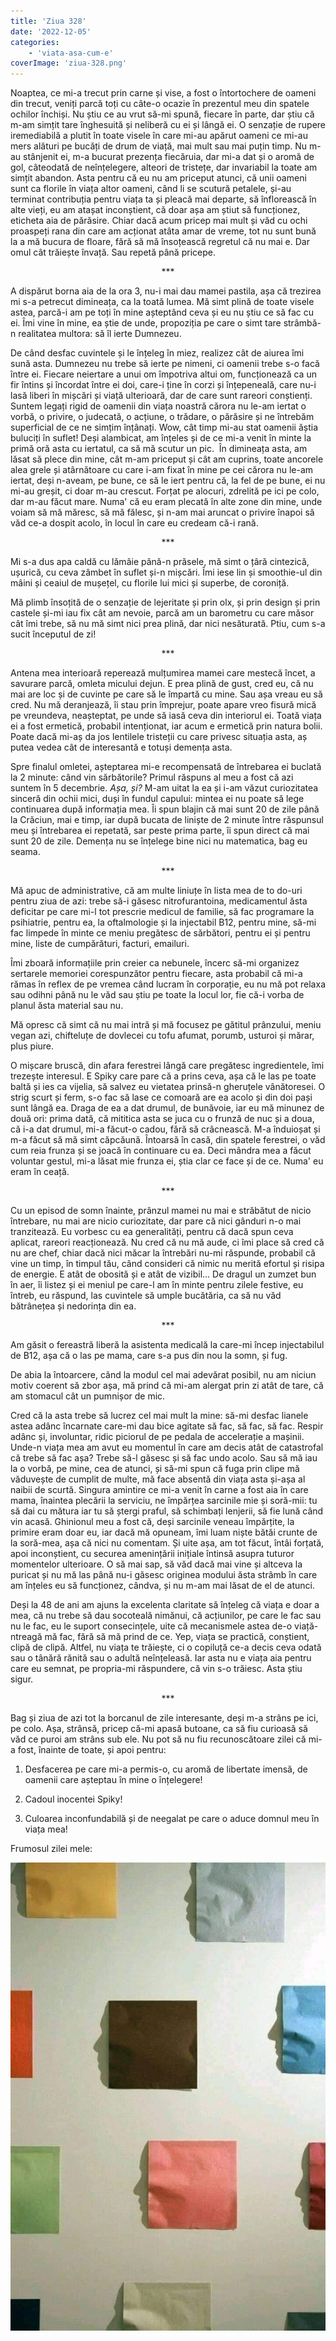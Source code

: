 ```yaml
---
title: 'Ziua 328'
date: '2022-12-05'
categories:
    - 'viata-asa-cum-e'
coverImage: 'ziua-328.png'
---
```


Noaptea, ce mi-a trecut prin carne și vise, a fost o întortochere de oameni din trecut, veniți parcă toți cu câte-o ocazie în prezentul meu din spatele ochilor închiși. Nu știu ce au vrut să-mi spună, fiecare în parte, dar știu că m-am simțit tare înghesuită și neliberă cu ei și lângă ei. O senzație de rupere iremediabilă a plutit în toate visele în care mi-au apărut oameni ce mi-au mers alături pe bucăți de drum de viață, mai mult sau mai puțin timp. Nu m-au stânjenit ei, m-a bucurat prezența fiecăruia, dar mi-a dat și o aromă de gol, câteodată de neînțelegere, alteori de tristețe, dar invariabil la toate am simțit abandon. Asta pentru că eu nu am priceput atunci, că unii oameni sunt ca florile în viața altor oameni, când li se scutură petalele, și-au terminat contribuția pentru viața ta și pleacă mai departe, să înflorească în alte vieți, eu am atașat inconștient, că doar așa am știut să funcționez, eticheta aia de părăsire. Chiar dacă acum pricep mai mult și văd cu ochi proaspeți rana din care am acționat atâta amar de vreme, tot nu sunt bună la a mă bucura de floare, fără să mă însoțească regretul că nu mai e. Dar omul cât trăiește învață. Sau repetă până pricepe.

<p style="text-align: center;">***</p>

A dispărut borna aia de la ora 3, nu-i mai dau mamei pastila, așa că trezirea mi s-a petrecut dimineața, ca la toată lumea. Mă simt plină de toate visele astea, parcă-i am pe toți în mine așteptând ceva și eu nu știu ce să fac cu ei. Îmi vine în mine, ea știe de unde, propoziția pe care o simt tare strâmbă-n realitatea multora: să îl ierte Dumnezeu.

De când desfac cuvintele și le înțeleg în miez, realizez cât de aiurea îmi sună asta. Dumnezeu nu trebe să ierte pe nimeni, ci oamenii trebe s-o facă între ei. Fiecare neiertare a unui om împotriva altui om, funcționează ca un fir întins și încordat între ei doi, care-i ține în corzi și înțepeneală, care nu-i lasă liberi în mișcări și viață ulterioară, dar de care sunt rareori conștienți. Suntem legați rigid de oamenii din viața noastră cărora nu le-am iertat o vorbă, o privire, o judecată, o acțiune, o trădare, o părăsire și ne întrebăm superficial de ce ne simțim înțânați. Wow, cât timp mi-au stat oamenii ăștia buluciți în suflet! Deși alambicat, am înțeles și de ce mi-a venit în minte la primă oră asta cu iertatul, ca să mă scutur un pic.  În dimineața asta, am lăsat să plece din mine, cât m-am priceput și cât am cuprins, toate ancorele alea grele și atârnătoare cu care i-am fixat în mine pe cei cărora nu le-am iertat, deși n-aveam, pe bune, ce să le iert pentru că, la fel de pe bune, ei nu mi-au greșit, ci doar m-au crescut. Forțat pe alocuri, zdrelită pe ici pe colo, dar m-au făcut mare. Numa' că eu eram plecată în alte zone din mine, unde voiam să mă măresc, să mă fălesc, și n-am mai aruncat o privire înapoi să văd ce-a dospit acolo, în locul în care eu credeam că-i rană.

<p style="text-align: center;">***</p>

Mi s-a dus apa caldă cu lămâie până-n prăsele, mă simt o țâră cintezică, ușurică, cu ceva zâmbet în suflet și-n mișcări. Îmi iese lin și smoothie-ul din mâini și ceaiul de mușețel, cu florile lui mici și superbe, de coroniță.

Mă plimb însoțită de o senzație de lejeritate și prin olx, și prin design și prin castele și-mi iau fix cât am nevoie, parcă am un barometru cu care măsor cât îmi trebe, să nu mă simt nici prea plină, dar nici nesăturată. Ptiu, cum s-a sucit începutul de zi!

<p style="text-align: center;">***</p>

Antena mea interioară reperează mulțumirea mamei care mestecă încet, a savurare parcă, omleta micului dejun. E prea plină de gust, cred eu, că nu mai are loc și de cuvinte pe care să le împartă cu mine. Sau așa vreau eu să cred. Nu mă deranjează, îi stau prin împrejur, poate apare vreo fisură mică pe vreundeva, neașteptat, pe unde să iasă ceva din interiorul ei. Toată viața ei a fost ermetică, probabil intenționat, iar acum e ermetică prin natura bolii. Poate dacă mi-aș da jos lentilele tristeții cu care privesc situația asta, aș putea vedea cât de interesantă e totuși demența asta.

Spre finalul omletei, așteptarea mi-e recompensată de întrebarea ei buclată la 2 minute: când vin sărbătorile? Primul răspuns al meu a fost că azi suntem în 5 decembrie. _Așa, și?_ M-am uitat la ea și i-am văzut curiozitatea sinceră din ochii mici, duși în fundul capului: mintea ei nu poate să lege continuarea după informația mea. Îi spun blajin că mai sunt 20 de zile până la Crăciun, mai e timp, iar după bucata de liniște de 2 minute între răspunsul meu și întrebarea ei repetată, sar peste prima parte, îi spun direct că mai sunt 20 de zile. Demența nu se înțelege bine nici nu matematica, bag eu seama.

<p style="text-align: center;">***</p>

Mă apuc de administrative, că am multe liniuțe în lista mea de to do-uri pentru ziua de azi: trebe să-i găsesc nitrofurantoina, medicamentul ăsta deficitar pe care mi-l tot prescrie medicul de familie, să fac programare la psihiatrie, pentru ea, la oftalmologie și la injectabil B12, pentru mine, să-mi fac limpede în minte ce meniu pregătesc de sărbători, pentru ei și pentru mine, liste de cumpărături, facturi, emailuri.

Îmi zboară informațiile prin creier ca nebunele, încerc să-mi organizez sertarele memoriei corespunzător pentru fiecare, asta probabil că mi-a rămas în reflex de pe vremea când lucram în corporație, eu nu mă pot relaxa sau odihni până nu le văd sau știu pe toate la locul lor, fie că-i vorba de planul ăsta material sau nu.

Mă opresc că simt că nu mai intră și mă focusez pe gătitul prânzului, meniu vegan azi, chifteluțe de dovlecei cu tofu afumat, porumb, usturoi și mărar, plus piure.

O mișcare bruscă, din afara ferestrei lângă care pregătesc ingredientele, îmi trezește interesul. E Spiky care pare că a prins ceva, așa că le las pe toate baltă și ies ca vijelia, să salvez eu vietatea prinsă-n gheruțele vânătoresei. O strig scurt și ferm, s-o fac să lase ce comoară are ea acolo și din doi pași sunt lângă ea. Draga de ea a dat drumul, de bunăvoie, iar eu mă minunez de două ori: prima dată, că mititica asta se juca cu o frunză de nuc și a doua, că i-a dat drumul, mi-a făcut-o cadou, fără să crâcnească. M-a înduioșat și m-a făcut să mă simt căpcăună. Întoarsă în casă, din spatele ferestrei, o văd cum reia frunza și se joacă în continuare cu ea. Deci mândra mea a făcut voluntar gestul, mi-a lăsat mie frunza ei, știa clar ce face și de ce. Numa' eu eram în ceață.

<p style="text-align: center;">***</p>

Cu un episod de somn înainte, prânzul mamei nu mai e străbătut de nicio întrebare, nu mai are nicio curiozitate, dar pare că nici gânduri n-o mai tranzitează. Eu vorbesc cu ea generalități, pentru că dacă spun ceva aplicat, rareori reacționează. Nu cred că nu mă aude, ci îmi place să cred că nu are chef, chiar dacă nici măcar la întrebări nu-mi răspunde, probabil că vine un timp, în timpul tău, când consideri că nimic nu merită efortul și risipa de energie. E atât de obosită și e atât de vizibil… De dragul un zumzet bun în aer, îi listez și ei meniul pe care-l am în minte pentru zilele festive, eu întreb, eu răspund, las cuvintele să umple bucătăria, ca să nu văd bătrânețea și nedorința din ea.

<p style="text-align: center;">***</p>

Am găsit o fereastră liberă la asistenta medicală la care-mi încep injectabilul de B12, așa că o las pe mama, care s-a pus din nou la somn, și fug.

De abia la întoarcere, când la modul cel mai adevărat posibil, nu am niciun motiv coerent să zbor așa, mă prind că mi-am alergat prin zi atât de tare, că am stomacul cât un pumnișor de mic.

Cred că la asta trebe să lucrez cel mai mult la mine: să-mi desfac lianele astea adânc încarnate care-mi dau bice agitate să fac, să fac, să fac. Respir adânc și, involuntar, ridic piciorul de pe pedala de accelerație a mașinii. Unde-n viața mea am avut eu momentul în care am decis atât de catastrofal că trebe să fac așa? Trebe să-l găsesc și să fac undo acolo. Sau să mă iau la o vorbă, pe mine, cea de atunci, și să-mi spun că fuga prin clipe mă văduvește de cumplit de multe, mă face absentă din viața asta și-așa al naibii de scurtă. Singura amintire ce mi-a venit în carne a fost aia în care mama, înaintea plecării la serviciu, ne împărțea sarcinile mie și soră-mii: tu să dai cu mătura iar tu să ștergi praful, să schimbați lenjerii, să fie lună când vin acasă. Ghinionul meu a fost că, deși sarcinile veneau împărțite, la primire eram doar eu, iar dacă mă opuneam, îmi luam niște bătăi crunte de la soră-mea, așa că nici nu comentam. Și uite așa, am tot făcut, întâi forțată, apoi inconștient, cu securea amenințării inițiale întinsă asupra tuturor momentelor ulterioare. O să mai sap, să văd dacă mai vine și altceva la puricat și nu mă las până nu-i găsesc originea modului ăsta strâmb în care am înțeles eu să funcționez, cândva, și nu m-am mai lăsat de el de atunci.

Deși la 48 de ani am ajuns la excelenta claritate să înțeleg că viața e doar a mea, că nu trebe să dau socoteală nimănui, că acțiunilor, pe care le fac sau nu le fac, eu le suport consecințele, uite că mecanismele astea de-o viață-ntreagă mă fac, fără să mă prind de ce. Yep, viața se practică, conștient, clipă de clipă. Altfel, nu viața te trăiește, ci o copiluță ce-a decis ceva odată sau o tânără rănită sau o adultă neînțeleasă. Iar asta nu e viața aia pentru care eu semnat, pe propria-mi răspundere, că vin s-o trăiesc. Asta știu sigur.

<p style="text-align: center;">***</p>

Bag și ziua de azi tot la borcanul de zile interesante, deși m-a strâns pe ici, pe colo. Așa, strânsă, pricep că-mi apasă butoane, ca să fiu curioasă să văd ce puroi am strâns sub ele. Nu pot să nu fiu recunoscătoare zilei că mi-a fost, înainte de toate, și apoi pentru:

1. Desfacerea pe care mi-a permis-o, cu aromă de libertate imensă, de oamenii care așteptau în mine o înțelegere!

2. Cadoul inocentei Spiky!

3. Culoarea inconfundabilă și de neegalat pe care o aduce domnul meu în viața mea!

Frumosul zilei mele:

![](images/328-689x1024.jpeg)

